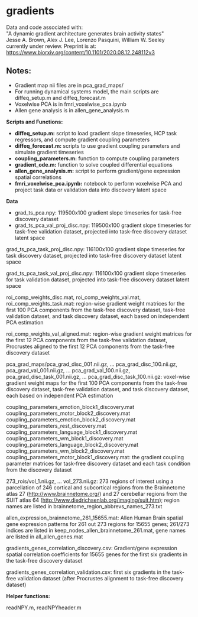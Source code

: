 # gradients

Data and code associated with:<br>
"A dynamic gradient architecture generates brain activity states"<br>
Jesse A. Brown, Alex J. Lee, Lorenzo Pasquini, William W. Seeley<br>
currently under review. Preprint is at: https://www.biorxiv.org/content/10.1101/2020.08.12.248112v3

## Notes:
- Gradient map nii files are in pca_grad_maps/
- For running dynamical systems model, the main scripts are diffeq_setup.m and diffeq_forecast.m
- Voxelwise PCA is in fmri_voxelwise_pca.ipynb
- Allen gene analysis is in allen_gene_analysis.m


**Scripts and Functions:**

- **diffeq_setup.m:** script to load gradient slope timeseries, HCP task regressors, and compute gradient coupling parameters
- **diffeq_forecast.m:** scripts to use gradient coupling parameters and simulate gradient timeseries 
- **coupling_parameters.m:** function to compute coupling parameters
- **gradient_ode.m:** function to solve coupled differential equations
- **allen_gene_analysis.m:** script to perform gradient/gene expression spatial correlations
- **fmri_voxelwise_pca.ipynb:** notebook to perform voxelwise PCA and project task data or validation data into discovery latent space

**Data**
- grad_ts_pca.npy: 119500x100 gradient slope timeseries for task-free discovery dataset
- grad_ts_pca_val_proj_disc.npy: 119500x100 gradient slope timeseries for task-free validation dataset, projected into task-free discovery dataset latent space

grad_ts_pca_task_proj_disc.npy: 116100x100 gradient slope timeseries for task discovery dataset, projected into task-free discovery dataset latent space

grad_ts_pca_task_val_proj_disc.npy: 116100x100 gradient slope timeseries for task validation dataset, projected into task-free discovery dataset latent space

roi_comp_weights_disc.mat, roi_comp_weights_val.mat, roi_comp_weights_task.mat: region-wise gradient weight matrices for the first 100 PCA components from the task-free discovery dataset, task-free validation dataset, and task discovery dataset, each based on independent PCA estimation

roi_comp_weights_val_aligned.mat: region-wise gradient weight matrices for the first 12 PCA components from the task-free validation dataset, Procrustes aligned to the first 12 PCA components from the task-free discovery dataset

pca_grad_maps/pca_grad_disc_001.nii.gz, ... pca_grad_disc_100.nii.gz, pca_grad_val_001.nii.gz, ... pca_grad_val_100.nii.gz, pca_grad_disc_task_001.nii.gz, ... pca_grad_disc_task_100.nii.gz: voxel-wise gradient weight maps for the first 100 PCA components from the task-free discovery dataset, task-free validation dataset, and task discovery dataset, each based on independent PCA estimation

coupling_parameters_emotion_block1_discovery.mat
coupling_parameters_motor_block2_discovery.mat
coupling_parameters_emotion_block2_discovery.mat
coupling_parameters_rest_discovery.mat
coupling_parameters_language_block1_discovery.mat coupling_parameters_wm_block1_discovery.mat
coupling_parameters_language_block2_discovery.mat coupling_parameters_wm_block2_discovery.mat
coupling_parameters_motor_block1_discovery.mat: the gradient coupling parameter matrices for task-free discovery dataset and each task condition from the discovery dataset

273_rois/vol_1.nii.gz, ... vol_273.nii.gz: 273 regions of interest using a parcellation of 246 cortical and subcortical regions from the Brainnetome atlas 27 (http://www.brainnetome.org/) and 27 cerebellar regions from the SUIT atlas 64 (http://www.diedrichsenlab.org/imaging/suit.htm); region names are listed in brainnetome_region_abbrevs_names_273.txt

allen_expression_brainnetome_261_15655.mat: Allen Human Brain spatial gene expression patterns for 261 out 273 regions for 15655 genes; 261/273 indices are listed in keep_nodes_allen_brainnetome_261.mat, gene names are listed in all_allen_genes.mat

gradients_genes_correlation_discovery.csv: Gradient/gene expression spatial correlation coefficients for 15655 genes for the first six gradients in the task-free discovery dataset

gradients_genes_correlation_validation.csv: first six gradients in the task-free validation dataset (after Procrustes alignment to task-free discovery dataset)


**Helper functions:**

readNPY.m, readNPYheader.m
